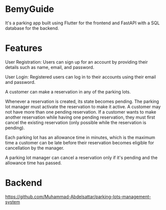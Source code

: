 # BemyGuide
It's a parking app built using Flutter for the frontend and FastAPI with a SQL database for the backend.

# Features
User Registration: Users can sign up for an account by providing their details such as name, email, and password.

User Login: Registered users can log in to their accounts using their email and password.

A customer can make a reservation in any of the parking lots.

Whenever a reservation is created, its state becomes pending.
The parking lot manager must activate the reservation to make it active.
A customer may not have more than one pending reservation. If a
customer wants to make another reservation while having one pending
reservation, they must first cancel the existing reservation (only possible
while the reservation is pending).

Each parking lot has an allowance time in minutes, which is the
maximum time a customer can be late before their reservation
becomes eligible for cancellation by the manager.

A parking lot manager can cancel a reservation only if it's pending and
the allowance time has passed.

# Backend
https://github.com/Muhammad-Abdelsattar/parking-lots-management-system
